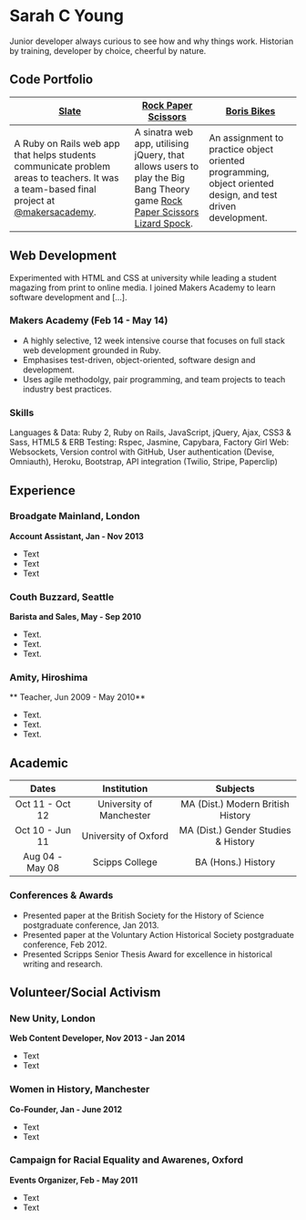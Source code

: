 # Sarah C Young

Junior developer always curious to see how and why things work. Historian by training, developer by choice, cheerful by nature.

## Code Portfolio

| [Slate](https://github.com/slateapp/slate) | [Rock Paper Scissors](https://github.com/sarahseewhy/RockPaperScissors) | [Boris Bikes](https://github.com/sarahseewhy/boris-bike) |
|---|---|---|
| A Ruby on Rails web app that helps students communicate problem areas to teachers. It was a team-based final project at [@makersacademy](https://github.com/makersacademy).| A sinatra web app, utilising jQuery, that allows users to play the Big Bang Theory game [Rock Paper Scissors Lizard Spock](https://www.youtube.com/watch?v=iapcKVn7DdY). | An assignment to practice object oriented programming, object oriented design, and test driven development. |

Web Development
---------------

Experimented with HTML and CSS at university while leading a student magazing from print to online media. I joined Makers Academy to learn software development and [...]. 

### Makers Academy (Feb 14 - May 14)
* A highly selective, 12 week intensive course that focuses on full stack web development grounded in Ruby. 
* Emphasises test-driven, object-oriented, software design and development.
* Uses agile methodolgy, pair programming, and team projects to teach industry best practices.

### Skills

Languages & Data: Ruby 2, Ruby on Rails, JavaScript, jQuery, Ajax, CSS3 & Sass, HTML5 & ERB
Testing: Rspec, Jasmine, Capybara, Factory Girl
Web: Websockets, Version control with GitHub, User authentication (Devise, Omniauth), Heroku, Bootstrap, API integration (Twilio, Stripe, Paperclip) 


Experience
----------

### Broadgate Mainland, London
**Account Assistant, Jan - Nov 2013**
- Text
- Text
- Text

### Couth Buzzard, Seattle
**Barista and Sales, May - Sep 2010**
- Text.
- Text.
- Text.

### Amity, Hiroshima
** Teacher, Jun 2009 - May 2010**
- Text.
- Text.
- Text.

Academic
--------
|       Dates       |        Institution                |            Subjects                   |
| :---------------: | :-------------------------------: | :-----------------------------------: | 
| Oct 11 - Oct 12   | University of Manchester          | MA (Dist.) Modern British History     | 
| Oct 10 - Jun 11   | University of Oxford              | MA (Dist.) Gender Studies & History   |
| Aug 04 - May 08   | Scipps College                    | BA (Hons.) History

### Conferences & Awards
- Presented paper at the British Society for the History of Science postgraduate conference, Jan 2013.
- Presented paper at the Voluntary Action Historical Society postgraduate conference, Feb 2012.
- Presented Scripps Senior Thesis Award for excellence in historical writing and research.


Volunteer/Social Activism
-------------------------
### New Unity, London
**Web Content Developer, Nov 2013 - Jan 2014**
- Text
- Text

### Women in History, Manchester
**Co-Founder, Jan - June 2012**
- Text
- Text

### Campaign for Racial Equality and Awarenes, Oxford
**Events Organizer, Feb - May 2011**
- Text
- Text

